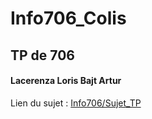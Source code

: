 # Info706_Colis
## TP de 706
#### Lacerenza Loris Bajt Artur

Lien du sujet : <a href="https://github.com/Info706/Sujet_TP">Info706/Sujet_TP</a>
